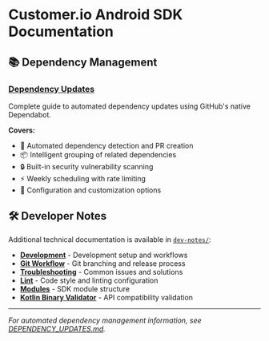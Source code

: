 # Customer.io Android SDK Documentation

## 📚 **Dependency Management**

### **[Dependency Updates](DEPENDENCY_UPDATES.md)**
Complete guide to automated dependency updates using GitHub's native Dependabot.

**Covers:**
- 🔄 Automated dependency detection and PR creation
- 📦 Intelligent grouping of related dependencies
- 🔒 Built-in security vulnerability scanning
- ⚡ Weekly scheduling with rate limiting
- 🎯 Configuration and customization options

## 🛠️ **Developer Notes**

Additional technical documentation is available in [`dev-notes/`](dev-notes/):

- **[Development](dev-notes/DEVELOPMENT.md)** - Development setup and workflows
- **[Git Workflow](dev-notes/GIT-WORKFLOW.md)** - Git branching and release process
- **[Troubleshooting](dev-notes/TROUBLESHOOTING.md)** - Common issues and solutions
- **[Lint](dev-notes/LINT.md)** - Code style and linting configuration
- **[Modules](dev-notes/MODULES.md)** - SDK module structure
- **[Kotlin Binary Validator](dev-notes/KOTLIN-BINARY-VALIDATOR.md)** - API compatibility validation

---

*For automated dependency management information, see [DEPENDENCY_UPDATES.md](DEPENDENCY_UPDATES.md).* 